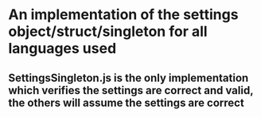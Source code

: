 # An implementation of the settings object/struct/singleton for all languages used

## SettingsSingleton.js is the only implementation which verifies the settings are correct and valid, the others will assume the settings are correct
